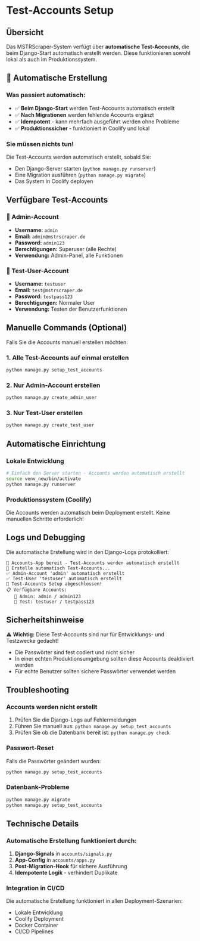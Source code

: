 # Test-Accounts Setup

## Übersicht

Das MSTRScraper-System verfügt über **automatische Test-Accounts**, die beim Django-Start automatisch erstellt werden. Diese funktionieren sowohl lokal als auch im Produktionssystem.

## 🚀 Automatische Erstellung

### Was passiert automatisch:
- ✅ **Beim Django-Start** werden Test-Accounts automatisch erstellt
- ✅ **Nach Migrationen** werden fehlende Accounts ergänzt
- ✅ **Idempotent** - kann mehrfach ausgeführt werden ohne Probleme
- ✅ **Produktionssicher** - funktioniert in Coolify und lokal

### Sie müssen nichts tun!
Die Test-Accounts werden automatisch erstellt, sobald Sie:
- Den Django-Server starten (`python manage.py runserver`)
- Eine Migration ausführen (`python manage.py migrate`)
- Das System in Coolify deployen

## Verfügbare Test-Accounts

### 🔑 Admin-Account
- **Username:** `admin`
- **Email:** `admin@mstrscraper.de`
- **Password:** `admin123`
- **Berechtigungen:** Superuser (alle Rechte)
- **Verwendung:** Admin-Panel, alle Funktionen

### 👤 Test-User-Account
- **Username:** `testuser`
- **Email:** `test@mstrscraper.de`
- **Password:** `testpass123`
- **Berechtigungen:** Normaler User
- **Verwendung:** Testen der Benutzerfunktionen

## Manuelle Commands (Optional)

Falls Sie die Accounts manuell erstellen möchten:

### 1. Alle Test-Accounts auf einmal erstellen
```bash
python manage.py setup_test_accounts
```

### 2. Nur Admin-Account erstellen
```bash
python manage.py create_admin_user
```

### 3. Nur Test-User erstellen
```bash
python manage.py create_test_user
```

## Automatische Einrichtung

### Lokale Entwicklung
```bash
# Einfach den Server starten - Accounts werden automatisch erstellt
source venv_new/bin/activate
python manage.py runserver
```

### Produktionssystem (Coolify)
Die Accounts werden automatisch beim Deployment erstellt. Keine manuellen Schritte erforderlich!

## Logs und Debugging

Die automatische Erstellung wird in den Django-Logs protokolliert:

```
🚀 Accounts-App bereit - Test-Accounts werden automatisch erstellt
🔧 Erstelle automatisch Test-Accounts...
✅ Admin-Account 'admin' automatisch erstellt
✅ Test-User 'testuser' automatisch erstellt
🎉 Test-Accounts Setup abgeschlossen!
📋 Verfügbare Accounts:
   🔑 Admin: admin / admin123
   👤 Test: testuser / testpass123
```

## Sicherheitshinweise

⚠️ **Wichtig:** Diese Test-Accounts sind nur für Entwicklungs- und Testzwecke gedacht!

- Die Passwörter sind fest codiert und nicht sicher
- In einer echten Produktionsumgebung sollten diese Accounts deaktiviert werden
- Für echte Benutzer sollten sichere Passwörter verwendet werden

## Troubleshooting

### Accounts werden nicht erstellt
1. Prüfen Sie die Django-Logs auf Fehlermeldungen
2. Führen Sie manuell aus: `python manage.py setup_test_accounts`
3. Prüfen Sie ob die Datenbank bereit ist: `python manage.py check`

### Passwort-Reset
Falls die Passwörter geändert wurden:
```bash
python manage.py setup_test_accounts
```

### Datenbank-Probleme
```bash
python manage.py migrate
python manage.py setup_test_accounts
```

## Technische Details

### Automatische Erstellung funktioniert durch:
1. **Django-Signals** in `accounts/signals.py`
2. **App-Config** in `accounts/apps.py`
3. **Post-Migration-Hook** für sichere Ausführung
4. **Idempotente Logik** - verhindert Duplikate

### Integration in CI/CD
Die automatische Erstellung funktioniert in allen Deployment-Szenarien:
- Lokale Entwicklung
- Coolify Deployment
- Docker Container
- CI/CD Pipelines 